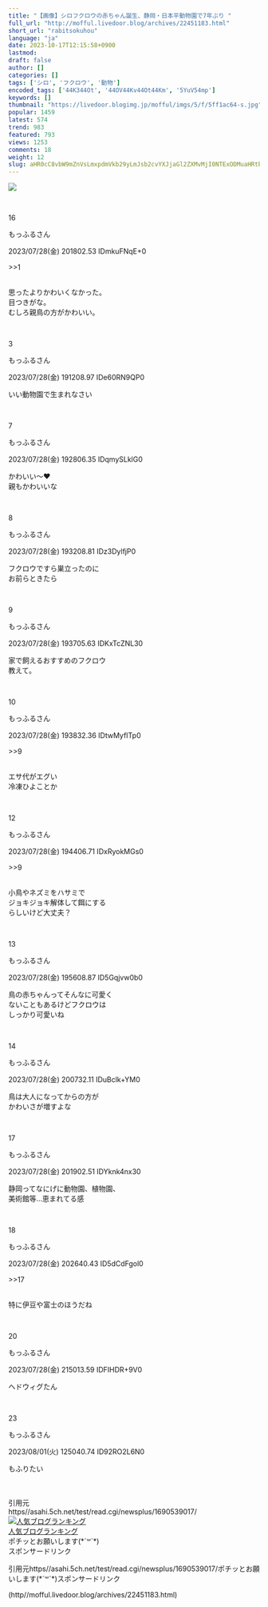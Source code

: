 ```yaml
---
title: "【画像】シロフクロウの赤ちゃん誕生、静岡・日本平動物園で7年ぶり "
full_url: "http://mofful.livedoor.blog/archives/22451183.html"
short_url: "rabitsokuhou"
language: "ja"
date: 2023-10-17T12:15:58+0900
lastmod: 
draft: false
author: []
categories: []
tags: ['シロ', 'フクロウ', '動物']
encoded_tags: ['44K344Ot', '44OV44Kv44Ot44Km', '5YuV54mp']
keywords: []
thumbnail: "https://livedoor.blogimg.jp/mofful/imgs/5/f/5ff1ac64-s.jpg"
popular: 1459
latest: 574
trend: 983
featured: 793
views: 1253
comments: 18
weight: 12
slug: aHR0cC8vbW9mZnVsLmxpdmVkb29yLmJsb2cvYXJjaGl2ZXMvMjI0NTExODMuaHRtbA==
---
```


![](https://livedoor.blogimg.jp/mofful/imgs/5/f/5ff1ac64-s.jpg)

<div><br><p class='t_h t_i'>16 <p>もっふるさん</p> <p> 2023/07/28(金) 201802.53 IDmkuFNqE+0</p></p> <p class='t_b t_i'> <p class='anchor'>>>1</p> <br> 思ったよりかわいくなかった。<br>目つきがな。 <br> むしろ親鳥の方がかわいい。 </p><br> <p class='t_h'>3 <p>もっふるさん</p> <p> 2023/07/28(金) 191208.97 IDe60RN9QP0</p></p> <p class='t_b'> いい動物園で生まれなさい </p><br> <p class='t_h'>7 <p>もっふるさん</p> <p> 2023/07/28(金) 192806.35 IDqmySLklG0</p></p> <p class='t_b'> かわいい～♥ <br> 親もかわいいな </p><br> <p class='t_h'>8 <p>もっふるさん</p> <p> 2023/07/28(金) 193208.81 IDz3DylfjP0</p></p> <p class='t_b'> フクロウですら巣立ったのに<br>お前らときたら </p><br> <p class='t_h'>9 <p>もっふるさん</p> <p> 2023/07/28(金) 193705.63 IDKxTcZNL30</p></p> <p class='t_b'> 家で飼えるおすすめのフクロウ<br>教えて。 </p><br> <p class='t_h t_i'>10 <p>もっふるさん</p> <p> 2023/07/28(金) 193832.36 IDtwMyfITp0</p></p> <p class='t_b t_i'> <p class='anchor'>>>9</p> <br> エサ代がエグい <br> 冷凍ひよことか </p><br> <p class='t_h t_i'>12 <p>もっふるさん</p> <p> 2023/07/28(金) 194406.71 IDxRyokMGs0</p></p> <p class='t_b t_i'> <p class='anchor'>>>9</p> <br> 小鳥やネズミをハサミで<br>ジョキジョキ解体して餌にする<br>らしいけど大丈夫？ </p><br> <p class='t_h'>13 <p>もっふるさん</p> <p> 2023/07/28(金) 195608.87 ID5Gqjvw0b0</p></p> <p class='t_b'> 鳥の赤ちゃんってそんなに可愛く<br>ないこともあるけどフクロウは<br>しっかり可愛いね </p><br> <p class='t_h'>14 <p>もっふるさん</p> <p> 2023/07/28(金) 200732.11 IDuBclk+YM0</p></p> <p class='t_b'> 鳥は大人になってからの方が<br>かわいさが増すよな </p><br> <p class='t_h'>17 <p>もっふるさん</p> <p> 2023/07/28(金) 201902.51 IDYknk4nx30</p></p> <p class='t_b'> 静岡ってなにげに動物園、植物園、<br>美術館等…恵まれてる感 </p><br> <p class='t_h t_i'>18 <p>もっふるさん</p> <p> 2023/07/28(金) 202640.43 ID5dCdFgol0</p></p> <p class='t_b t_i'> <p class='anchor'>>>17</p> <br> 特に伊豆や富士のほうだね </p><br> <p class='t_h'>20 <p>もっふるさん</p> <p> 2023/07/28(金) 215013.59 IDFIHDR+9V0</p></p> <p class='t_b'> ヘドウィグたん </p><br> <p class='t_h'>23 <p>もっふるさん</p> <p> 2023/08/01(火) 125040.74 ID92RO2L6N0</p></p> <p class='t_b'> もふりたい </p><br> <br>引用元<br>https//asahi.5ch.net/test/read.cgi/newsplus/1690539017/<br><a href='//blog.with2.net/link/?2036932'><img title='人気ブログランキング' src='https//blog.with2.net/img/banner/banner_21.gif'></a><br><a href='//blog.with2.net/link/?2036932'>人気ブログランキング</a><br>ポチッとお願いします(*´꒳`*)<br>スポンサードリンク<br><img alt='' src='https//www11.a8.net/0.gif?a8mat=3BDUGQ+4RHMA+2HOM+BS629' height='1' width='1' border='0'><p>引用元https//asahi.5ch.net/test/read.cgi/newsplus/1690539017/ポチッとお願いします(*´꒳`*)スポンサードリンク</p></div>

(http//mofful.livedoor.blog/archives/22451183.html)
